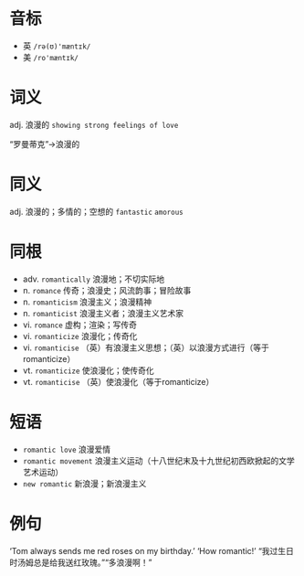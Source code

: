 # 音标

- 英 `/rə(ʊ)'mæntɪk/`
- 美 `/ro'mæntɪk/`

# 词义

adj. 浪漫的
`showing strong feelings of love`



“罗曼蒂克”→浪漫的

# 同义

adj. 浪漫的；多情的；空想的
`fantastic` `amorous`

# 同根

- adv. `romantically` 浪漫地；不切实际地
- n. `romance` 传奇；浪漫史；风流韵事；冒险故事
- n. `romanticism` 浪漫主义；浪漫精神
- n. `romanticist` 浪漫主义者；浪漫主义艺术家
- vi. `romance` 虚构；渲染；写传奇
- vi. `romanticize` 浪漫化；传奇化
- vi. `romanticise` （英）有浪漫主义思想；（英）以浪漫方式进行（等于romanticize）
- vt. `romanticize` 使浪漫化；使传奇化
- vt. `romanticise` （英）使浪漫化（等于romanticize）

# 短语

- `romantic love` 浪漫爱情
- `romantic movement` 浪漫主义运动（十八世纪末及十九世纪初西欧掀起的文学艺术运动）
- `new romantic` 新浪漫；新浪漫主义

# 例句

‘Tom always sends me red roses on my birthday.’ ‘How romantic!’
“我过生日时汤姆总是给我送红玫瑰。”“多浪漫啊！”


